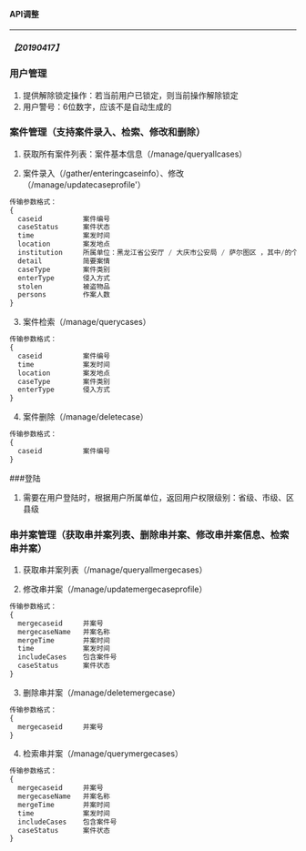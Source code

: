 #### API调整
---
##### 【20190417】

### 用户管理

1. 提供解除锁定操作：若当前用户已锁定，则当前操作解除锁定
2. 用户警号：6位数字，应该不是自动生成的

### 案件管理（支持案件录入、检索、修改和删除）

1. 获取所有案件列表：案件基本信息（/manage/queryallcases）

2. 案件录入（/gather/enteringcaseinfo）、修改（/manage/updatecaseprofile'）
```js
传输参数格式：
{
  caseid          案件编号
  caseStatus      案件状态
  time            案发时间
  location        案发地点
  institution     所属单位：黑龙江省公安厅 / 大庆市公安局 / 萨尔图区 ，其中/的个数分别代表省级、市级、区县级
  detail          简要案情
  caseType        案件类别
  enterType       侵入方式
  stolen          被盗物品
  persons         作案人数
}
```
3. 案件检索（/manage/querycases）
```js
传输参数格式：
{
  caseid          案件编号
  time            案发时间
  location        案发地点
  caseType        案件类别
  enterType       侵入方式
}
```
4. 案件删除（/manage/deletecase）
```js
传输参数格式：
{
  caseid          案件编号
}
```
###登陆

1. 需要在用户登陆时，根据用户所属单位，返回用户权限级别：省级、市级、区县级

### 串并案管理（获取串并案列表、删除串并案、修改串并案信息、检索串并案）

1. 获取串并案列表（/manage/queryallmergecases）

2. 修改串并案（/manage/updatemergecaseprofile）
```js
传输参数格式：
{
  mergecaseid     并案号
  mergecaseName   并案名称
  mergeTime       并案时间
  time            案发时间
  includeCases    包含案件号
  caseStatus      案件状态
}
```
3. 删除串并案（/manage/deletemergecase）
```js
传输参数格式：
{
  mergecaseid     并案号
}
```
4. 检索串并案（/manage/querymergecases）
```js
传输参数格式：
{
  mergecaseid     并案号
  mergecaseName   并案名称
  mergeTime       并案时间
  time            案发时间
  includeCases    包含案件号
  caseStatus      案件状态
}
```
